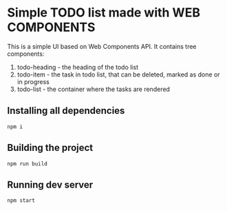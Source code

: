 # Simple TODO list made with WEB COMPONENTS

This is a simple UI based on Web Components API.
It contains tree components: 
1. todo-heading - 
   the heading of the todo list
2. todo-item -
   the task in todo list, that can be deleted, marked as done or in progress
3. todo-list -
    the container where the tasks are rendered
   
## Installing all dependencies

```npm i```

## Building the project

```npm run build```

## Running dev server

```npm start```
